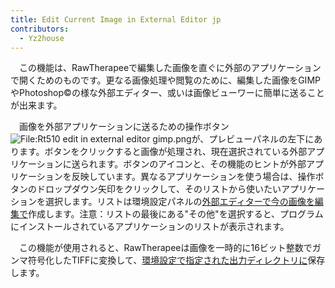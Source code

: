 ```yaml
---
title: Edit Current Image in External Editor jp
contributors:
  - Yz2house
---
```


　この機能は、RawTherapeeで編集した画像を直ぐに外部のアプリケーションで開くためのものです。更なる画像処理や閲覧のために、編集した画像をGIMPやPhotoshop©の様な外部エディター、或いは画像ビューワーに簡単に送ることが出来ます。

　画像を外部アプリケーションに送るための操作ボタン![<File:Rt510> edit in
external editor
gimp.png](Rt510_edit_in_external_editor_gimp.png "File:Rt510 edit in external editor gimp.png")が、プレビューパネルの左下にあります。ボタンをクリックすると画像が処理され、現在選択されている外部アプリケーションに送られます。ボタンのアイコンと、その機能のヒントが外部アプリケーションを反映しています。異なるアプリケーションを使う場合は、操作ボタンのドロップダウン矢印をクリックして、そのリストから使いたいアプリケーションを選択します。リストは環境設定パネルの[外部エディターで今の画像を編集で](preferences/jp#外部エディターで今の画像を編集)作成します。注意：リストの最後にある"その他"を選択すると、プログラムにインストールされているアプリケーションのリストが表示されます。

　この機能が使用されると、RawTherapeeは画像を一時的に16ビット整数でガンマ符号化したTIFFに変換して、[環境設定で指定された出力ディレクトリに](preferences/jp#外部エディターで今の画像を編集)保存します。
